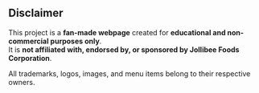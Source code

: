 ## Disclaimer  

This project is a **fan-made webpage** created for **educational and non-commercial purposes only**.  
It is **not affiliated with, endorsed by, or sponsored by Jollibee Foods Corporation**.  

All trademarks, logos, images, and menu items belong to their respective owners.  
